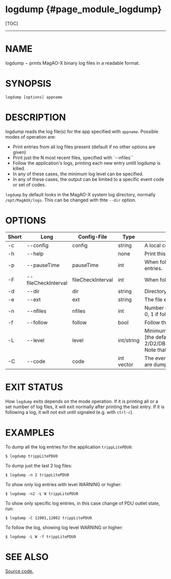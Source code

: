 logdump {#page_module_logdump}
==========

[TOC]

------------------------------------------------------------------------

# NAME 


logdump − prints MagAO-X binary log files in a readable format.

# SYNOPSIS 

```
logdump [options] appname
```

# DESCRIPTION


logdump reads the log file(s) for the app specified with `appname`.  Possible modes of operation are:
- Print entries from all log files present (default if no other options are given)
- Print just the N most recent files, specified with `--nfiles``
- Follow the application's logs, printing each new entry untill logdump is killed.
- In any of these cases, the minimum log level can be specified.
- In any of these cases, the output can be limited to a specific event code or set of codes.

`logdump` by default looks in the MagAO-X system log directory, normally `/opt/MagAOX/logs`.  This can be changed with thte `--dir` option.


# OPTIONS 


|Short | Long         |  Config-File         |     Type               | Description  |
| ---  | ---          | ---                  |   ---               | ---          |
| -c | --config      |  config      |              string      |  A local config file  |           
| -h | --help       |               |              none        |  Print this message and exit |
| -p | --pauseTime  |   pauseTime  |               int        |   When following, time in milliseconds to pause before checking for new entries. |
| -F  | --fileCheckInterval |  fileCheckInterval    |     int   |  When following, number of pause intervals between checks for new  files. |
|-d   | --dir      |     dir   |                    string    |    Directory to search for logs. MagAO-X default is normally used. |
| -e  | --ext    |       ext   |                    string   |     The file extension of log files. MagAO-X default is normally used. |
| -n  |--nfiles   |      nfiles  |                   int    |      Number of log files to dump.  If 0, then all matching files dumped. Default: 0, 1 if following. |
| -f  | --follow  |      follow  |                  bool     |     Follow the log, printing new entries as they appear.        |
| -L  |--level    |     level        |             int/string  |  Minimum log level to dump, either an integer or a string. -1/TELEMETRY [the default],  0/DEFAULT, 1/D1/DBG1/DEBUG2, 2/D2/DBG2/DEBUG1,3/INFO,4/WARNING,5/ERROR,6/CRITICAL,7/FATAL.  Note  that only the mininum unique string is required. |                  
| -C | --code    | code            |   int vector       |    The event code, or vector of codes, to dump.  If not specified, all codes are dumped.  See logCodes.hpp for a complete list of codes.|



# EXIT STATUS


How `logdump` exits depends on the mode operation.  If it is printing all or a set number of log files, it will exit normally after printing the last entry.  If it is following a log, it will not exit until signaled (e.g. with `ctrl-c`).

# EXAMPLES


To dump all the log entries for the application `trippLitePDU0`:

```
$ logdump trippLitePDU0
```

To dump just the last 2 log files:

```
$ logdump -n 2 trippLitePDU0
```

To show only log entries with level WARNING or higher:

```
$ logdump -n2 -L W trippLitePDU0
```

To show only specific log entries, in this case change of PDU outlet state, run:

```
$ logdump -C 12001,12002 trippLitePDU0
```

To follow the log, showing log level WARNING or higher:

```
$ logdump -L W -f trippLitePDU0
```


# SEE ALSO 

[Source code.](../sw_html/group__logdump.html)
